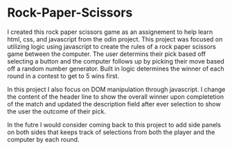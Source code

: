 # Rock-Paper-Scissors
I created this rock paper scissors game as an assignement to help learn html, css, and javascript from the odin project.  This project was focused on utilizing logic using javascript to create the rules of a rock paper scissors game between the computer.  The user determins their pick based off selecting a button and the computer follows up by picking their move based off a random number generator.  Built in logic determines the winner of each round in a contest to get to 5 wins first.

In this project I also focus on DOM manipulation through javascript.  I change the content of the header line to show the overall winner upon completetion of the match and updated the description field after ever selection to show the user the outcome of their pick.

In the futre I would consider coming back to this project to add side panels on both sides that keeps track of selections from both the player and the computer by each round.